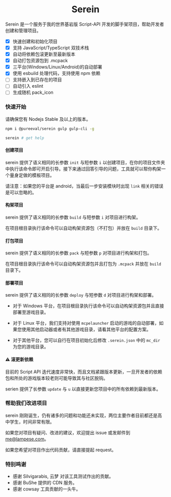# <center>Serein</center>

Serein 是一个服务于我的世界基岩版 Script-API 开发的脚手架项目，帮助开发者创建和管理项目。

- [x] 快速创建和初始化项目
- [x] 支持 JavaScript/TypeScript 双技术栈
- [x] 自动将依赖包滚更新至最新版本
- [x] 自动打包资源包到 .mcpack
- [x] 三平台(Windows/Linux/Android)的自动部署
- [x] 使用 esbuild 处理代码，支持使用 npm 依赖
- [ ] 支持嵌入到已存在的项目
- [ ] 自动引入 eslint
- [ ] 生成随机 pack_icon

### 快速开始

请确保您有 Nodejs Stable 及以上的版本。

```bash
npm i @pureeval/serein gulp gulp-cli -g

serein # get help
```

#### 创建项目

serein 提供了语义相同的长参数 `init` 与短参数 `i` 以创建项目，在你的项目文件夹中执行该命令即可开启引导。接下来通过回答引导的问题，工具就可以帮你构架一个量身定做的模板项目。

请注意：如果您的平台是 android，当最后一步安装模块时出现 `link` 相关的错误是可以忽略的。

#### 构架项目

serein 提供了语义相同的长参数 `build` 与短参数 `i` 对项目进行构架。

在项目根目录执行该命令可以自动构架资源包（不打包）并放在 `build` 目录下。

#### 打包项目

serein 提供了语义相同的长参数 `pack` 与短参数 `p` 对项目进行构架和打包。

在项目根目录执行该命令可以自动构架资源包并且打包为 `.mcpack` 并放在 `build` 目录下。

#### 部署项目

serein 提供了语义相同的长参数 `deploy` 与短参数 `d` 对项目进行构架和部署。

- 对于 Windows 平台，在项目根目录执行该命令可以自动构架资源包并且直接部署至游戏目录。

- 对于 Linux 平台，我们支持对使用 `mcpelauncher` 启动的游戏的自动部署，如果您使用其他启动器或者有其他游戏目录，请看其他平台的配置方案。

- 对于其他平台，您可以自行在项目初始化后修改 `.serein.json` 中的 `mc_dir` 为您的游戏目录。

#### ⚠️ 滚更新依赖

目前的 Script API 迭代速度非常快，而且文档紧跟版本更新，一旦开发者的依赖包和所处的游戏版本较老则可能导致其与社区脱钩。

serien 提供了长参数 `update` 与 `u` 以直接更新您项目中的所有依赖到最新版本。

### 帮助我们改进项目

serein 刚刚诞生，仍有诸多的问题和功能还未实现，两位主要作者目前都还是高中学生，时间非常有限。

如果您对项目有疑问、改进的建议，欢迎提出 issue 或发邮件到 me@lampese.com。

如果您希望对项目作出代码贡献，请直接提起 request。

### 特别鸣谢

- 感谢 Silvigarabis, 云梦 对该工具测试作出的贡献。
- 感谢 BuShe 提供的 CDN 服务。
- 感谢 cowsay 工具贡献的一头牛。
